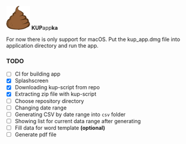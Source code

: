 ![alt text](macos/Runner/Assets.xcassets/AppIcon.appiconset/poop-64.png "Logo Title Text 1")
**KUP**app**ka**

For now there is only support for macOS. Put the kup_app.dmg file into application directory and run the app.

### TODO

- [ ] CI for building app
- [x] Splashscreen
- [x] Downloading kup-script from repo
- [x] Extracting zip file with kup-script
- [ ] Choose repository directory
- [ ] Changing date range
- [ ] Generating CSV by date range into `csv` folder
- [ ] Showing list for current data range after generating
- [ ] Fill data for word template **(optional)**
- [ ] Generate pdf file
